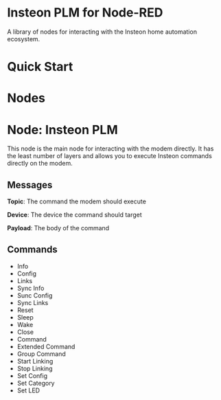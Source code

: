 # Insteon PLM for Node-RED
A library of nodes for interacting with the Insteon home automation ecosystem.

# Quick Start

# Nodes


# Node: Insteon PLM
This node is the main node for interacting with the modem directly.  It has the least number of layers and allows you to execute Insteon commands directly on the modem.

## Messages

**Topic**: The command the modem should execute

**Device**: The device the command should target

**Payload**: The body of the command

## Commands
* Info
* Config
* Links
* Sync Info
* Sunc Config
* Sync Links
* Reset
* Sleep
* Wake
* Close
* Command
* Extended Command
* Group Command
* Start Linking
* Stop Linking
* Set Config
* Set Category
* Set LED